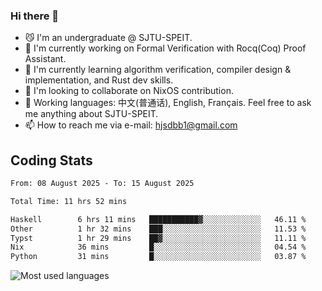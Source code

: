 ### Hi there 👋

<!--
**definfo/definfo** is a ✨ _special_ ✨ repository because its `README.md` (this file) appears on your GitHub profile.

Here are some ideas to get you started:

- 🔭 I’m currently working on ...
- 🌱 I’m currently learning ...
- 👯 I’m looking to collaborate on ...
- 🤔 I’m looking for help with ...
- 💬 Ask me about ...
- 📫 How to reach me: ...
- 😄 Pronouns: ...
- ⚡ Fun fact: ...
-->

- 😼 I'm an undergraduate @ SJTU-SPEIT.
- 🔭 I'm currently working on Formal Verification with Rocq(Coq) Proof Assistant.
- 🌱 I'm currently learning algorithm verification, compiler design & implementation, and Rust dev skills.
- 👯 I'm looking to collaborate on NixOS contribution.
- 💬 Working languages: 中文(普通话), English, Français. Feel free to ask me anything about SJTU-SPEIT.
- 📫 How to reach me via e-mail: hjsdbb1@gmail.com

## Coding Stats

<!--START_SECTION:waka-->

```txt
From: 08 August 2025 - To: 15 August 2025

Total Time: 11 hrs 52 mins

Haskell        6 hrs 11 mins   ███████████▓░░░░░░░░░░░░░   46.11 %
Other          1 hr 32 mins    ███░░░░░░░░░░░░░░░░░░░░░░   11.53 %
Typst          1 hr 29 mins    ██▓░░░░░░░░░░░░░░░░░░░░░░   11.11 %
Nix            36 mins         █░░░░░░░░░░░░░░░░░░░░░░░░   04.54 %
Python         31 mins         █░░░░░░░░░░░░░░░░░░░░░░░░   03.87 %
```

<!--END_SECTION:waka-->

![Most used languages](https://github-readme-stats.vercel.app/api/top-langs/?username=definfo&layout=donut&theme=dracula&exclude_repo=xv6-labs-2023)
